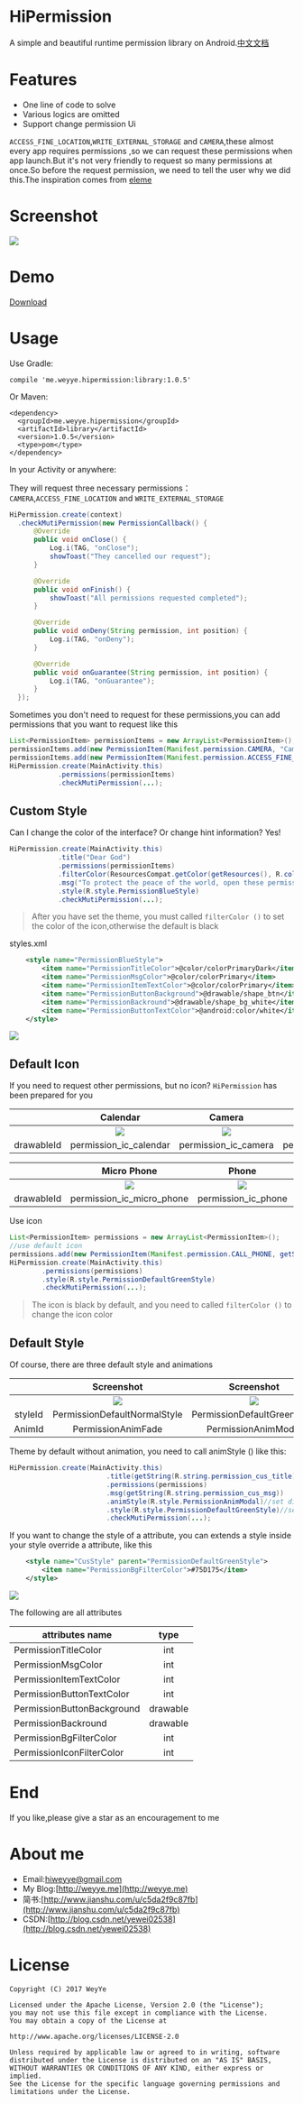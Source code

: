 # HiPermission
A simple and beautiful runtime permission library on Android.[中文文档](/README-CN.md)


# Features
* One line of code to solve
* Various logics are omitted
* Support change permission Ui

`ACCESS_FINE_LOCATION`,`WRITE_EXTERNAL_STORAGE` and `CAMERA`,these almost every app requires permissions ,so we can request these permissions when app launch.But it's not very friendly to request so many permissions at once.So before the request permission, we need to tell the user why we did this.The inspiration comes from [eleme](https://play.google.com/store/apps/details?id=me.ele)

# Screenshot

![](/screenshot/screenshot1.gif)

# Demo

[Download](/screenshot/app-debug.apk)

# Usage
Use Gradle:

	compile 'me.weyye.hipermission:library:1.0.5'

Or Maven:

	<dependency>
	  <groupId>me.weyye.hipermission</groupId>
	  <artifactId>library</artifactId>
	  <version>1.0.5</version>
	  <type>pom</type>
	</dependency>
  
  In your Activity or anywhere:
  
  They will request three necessary permissions：`CAMERA`,`ACCESS_FINE_LOCATION` and `WRITE_EXTERNAL_STORAGE`
  ``` java
HiPermission.create(context)
	.checkMutiPermission(new PermissionCallback() {
		@Override
		public void onClose() {
			Log.i(TAG, "onClose");
			showToast("They cancelled our request");
		}

		@Override
		public void onFinish() {
			showToast("All permissions requested completed");
		}

		@Override
		public void onDeny(String permission, int position) {
			Log.i(TAG, "onDeny");
		}

		@Override
		public void onGuarantee(String permission, int position) {
			Log.i(TAG, "onGuarantee");
		}
	});
```

Sometimes you don't need to request for these permissions,you can add permissions that you want to request like this

``` java
List<PermissionItem> permissionItems = new ArrayList<PermissionItem>();
permissionItems.add(new PermissionItem(Manifest.permission.CAMERA, "Camera", R.drawable.permission_ic_memory));
permissionItems.add(new PermissionItem(Manifest.permission.ACCESS_FINE_LOCATION, "Location", R.drawable.permission_ic_location));
HiPermission.create(MainActivity.this)
			.permissions(permissionItems)
			.checkMutiPermission(...);
```

## Custom Style

Can I change the color of the interface? Or change hint information? Yes!

``` java
HiPermission.create(MainActivity.this)
			.title("Dear God")
			.permissions(permissionItems)
			.filterColor(ResourcesCompat.getColor(getResources(), R.color.colorPrimary, getTheme()))//permission icon color
			.msg("To protect the peace of the world, open these permissions! You and I together save the world!")
			.style(R.style.PermissionBlueStyle)
			.checkMutiPermission(...);
```

> After you have set the theme, you must called `filterColor ()` to set the color of the icon,otherwise the default is black


styles.xml

``` xml
    <style name="PermissionBlueStyle">
        <item name="PermissionTitleColor">@color/colorPrimaryDark</item>
        <item name="PermissionMsgColor">@color/colorPrimary</item>
        <item name="PermissionItemTextColor">@color/colorPrimary</item>
        <item name="PermissionButtonBackground">@drawable/shape_btn</item>
        <item name="PermissionBackround">@drawable/shape_bg_white</item>
        <item name="PermissionButtonTextColor">@android:color/white</item>
    </style>
```

![](/screenshot/screenshot2.jpg)

## Default Icon

If you need to request other permissions, but no icon? `HiPermission` has been prepared for you

| |Calendar|Camera|Contacts|Location|
|:-:|:-:|:-:|:-:|:-:|
| |![](http://upload-images.jianshu.io/upload_images/1643415-f64d7048c37dd8e2.png?imageMogr2/auto-orient/strip%7CimageView2/2/w/1240)|![](http://upload-images.jianshu.io/upload_images/1643415-1697d58118fce639.png?imageMogr2/auto-orient/strip%7CimageView2/2/w/1240)|![](http://upload-images.jianshu.io/upload_images/1643415-e897ebfaa200ad34.png?imageMogr2/auto-orient/strip%7CimageView2/2/w/1240)|![](http://upload-images.jianshu.io/upload_images/1643415-ee31c852a07475df.png?imageMogr2/auto-orient/strip%7CimageView2/2/w/1240)|
|drawableId|permission_ic_calendar|permission_ic_camera|permission_ic_contacts|permission_ic_location|


| |Micro Phone|Phone|Sms|Storage|Sensors|
|:-:|:-:|:-:|:-:|:-:|:-:|
| |![](http://upload-images.jianshu.io/upload_images/1643415-42be4b1f4d72c177.png?imageMogr2/auto-orient/strip%7CimageView2/2/w/1240)|![](http://upload-images.jianshu.io/upload_images/1643415-7dd3e979f0448ad5.png?imageMogr2/auto-orient/strip%7CimageView2/2/w/1240)|![](http://upload-images.jianshu.io/upload_images/1643415-af7115c6855019f7.png?imageMogr2/auto-orient/strip%7CimageView2/2/w/1240)|![](http://upload-images.jianshu.io/upload_images/1643415-c21d7061a286192c.png?imageMogr2/auto-orient/strip%7CimageView2/2/w/1240)|![](http://upload-images.jianshu.io/upload_images/1643415-9905653ae13b86e1.png?imageMogr2/auto-orient/strip%7CimageView2/2/w/1240)|
|drawableId|permission_ic_micro_phone|permission_ic_phone|permission_ic_sms|permission_ic_storage|permission_ic_sensors|

Use icon

``` java
List<PermissionItem> permissions = new ArrayList<PermissionItem>();
//use default icon
permissions.add(new PermissionItem(Manifest.permission.CALL_PHONE, getString(R.string.permission_cus_item_phone), R.drawable.permission_ic_phone));
HiPermission.create(MainActivity.this)
		.permissions(permissions)
		.style(R.style.PermissionDefaultGreenStyle)
		.checkMutiPermission(...);
```

>The icon is black by default, and you need to called `filterColor ()` to change the icon color

## Default Style

Of course, there are three default style and animations

| |Screenshot| Screenshot|Screenshot|
|:-:|:-:|:-:| :-:|
| |![](/screenshot/45cd8b0505.gif) |![](/screenshot/3ceb82af5f.gif)|![](/screenshot/6771a424d1.gif)|
|styleId|PermissionDefaultNormalStyle|PermissionDefaultGreenStyle|PermissionDefaultBlueStyle|
|AnimId|PermissionAnimFade|PermissionAnimModal|PermissionAnimScale|

Theme by default without animation, you need to call animStyle () like this:

``` java
HiPermission.create(MainActivity.this)
                        .title(getString(R.string.permission_cus_title))
                        .permissions(permissions)
                        .msg(getString(R.string.permission_cus_msg))
                        .animStyle(R.style.PermissionAnimModal)//set dialog animation
                        .style(R.style.PermissionDefaultGreenStyle)//set dialog style 
                        .checkMutiPermission(...);
```

If you want to change the style of a attribute, you can extends a style inside your style override a attribute, like this

``` xml
    <style name="CusStyle" parent="PermissionDefaultGreenStyle">
        <item name="PermissionBgFilterColor">#75D175</item>
    </style>
```

![](/screenshot/20170524135457.jpg)


The following are all attributes


| attributes name       | type 
| ------------- |:-------------:|
| PermissionTitleColor     | int | 
| PermissionMsgColor| int |
| PermissionItemTextColor| int |
| PermissionButtonTextColor| int |
| PermissionButtonBackground| drawable|
| PermissionBackround| drawable|
| PermissionBgFilterColor|int|
| PermissionIconFilterColor|int|

# End
If you like,please give a star as an encouragement to me

# About me
* Email:[hiweyye@gmail.com](mailto:hiweyye@gmail.com)
* My Blog:[http://weyye.me](http://weyye.me)
* 简书:[http://www.jianshu.com/u/c5da2f9c87fb](http://www.jianshu.com/u/c5da2f9c87fb)
* CSDN:[http://blog.csdn.net/yewei02538](http://blog.csdn.net/yewei02538)

# License
    Copyright (C) 2017 WeyYe

    Licensed under the Apache License, Version 2.0 (the "License");
    you may not use this file except in compliance with the License.
    You may obtain a copy of the License at

    http://www.apache.org/licenses/LICENSE-2.0

    Unless required by applicable law or agreed to in writing, software
    distributed under the License is distributed on an "AS IS" BASIS,
    WITHOUT WARRANTIES OR CONDITIONS OF ANY KIND, either express or implied.
    See the License for the specific language governing permissions and
    limitations under the License.
